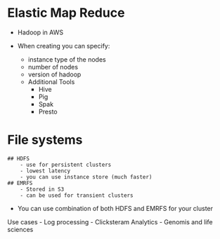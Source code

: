 # Elastic Map Reduce

- Hadoop in AWS

- When creating you can specify:
    - instance type of the nodes
    - number of nodes
    - version of hadoop
    - Additional Tools  
        - Hive
        - Pig
        - Spak
        - Presto

# File systems
    ## HDFS 
        - use for persistent clusters
        - lowest latency
        - you can use instance store (much faster)
    ## EMRFS
        - Stored in S3
        - can be used for transient clusters
- You can use combination of both HDFS and EMRFS for your cluster

Use cases
    - Log processing
    - Clicksteram Analytics
    - Genomis and life sciences